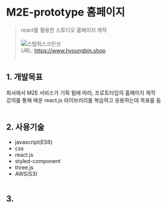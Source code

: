 # M2E-prototype 홈페이지

> react를 활용한 스튜디오 홈페이지 제작
<br/><br/>
![스텝워스크린샷](https://user-images.githubusercontent.com/108599126/219304142-4fd0bb6f-4ed1-46f2-a291-5fefead1241d.PNG)   
URL: https://www.hyoungbin.shop
<br/><br/>
## 1. 개발목표   
회사에서 M2E 서비스가 기획 됨에 따라, 프로토타입의 홈페이지 제작   
강의를 통해 배운 react.js 라이브러리를 복습하고 응용하는데 목표를 둠
<br/><br/>
## 2. 사용기술
* javascript(ES6)
* css
* react.js
* styled-component
* three.js
* AWS(S3)
<br/><br/>
## 3. 
